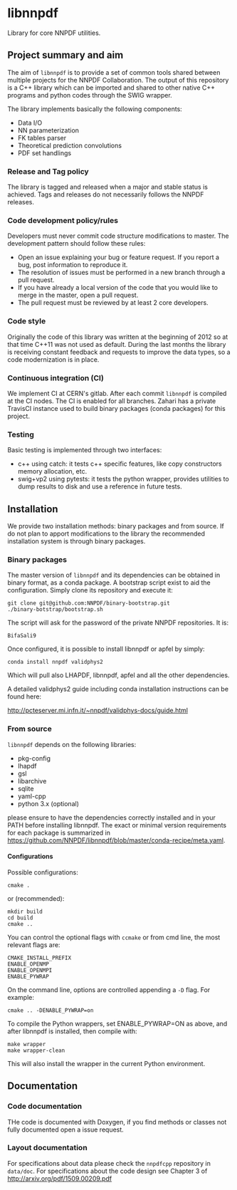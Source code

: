 # libnnpdf
Library for core NNPDF utilities.

## Project summary and aim

The aim of `libnnpdf` is to provide a set of common tools shared between multiple
projects for the NNPDF Collaboration. The output of this repository is a C++ library
which can be imported and shared to other native C++ programs and python codes through
the SWIG wrapper. 

The library implements basically the following components:
- Data I/O
- NN parameterization
- FK tables parser
- Theoretical prediction convolutions
- PDF set handlings

### Release and Tag policy

The library is tagged and released when a major and stable status is achieved. 
Tags and releases do not necessarily follows the NNPDF releases.

### Code development policy/rules

Developers must never commit code structure modifications to master. The development pattern should follow these rules:
- Open an issue explaining your bug or feature request. If you report a bug, post information to reproduce it.
- The resolution of issues must be performed in a new branch through a pull request.
- If you have already a local version of the code that you would like to merge in the master, open a pull request.
- The pull request must be reviewed by at least 2 core developers.

### Code style

Originally the code of this library was written at the beginning of 2012 so at that time C++11 was not used as default. 
During the last months the library is receiving constant feedback and requests to improve the data types, so a code modernization is in place.

### Continuous integration (CI)

We implement CI at CERN's gitlab. After each commit `libnnpdf` is compiled at the CI nodes. The CI is enabled for all branches.
Zahari has a private TravisCI instance used to build binary packages (conda packages) for this project.

### Testing

Basic testing is implemented through two interfaces:
- c++ using catch: it tests c++ specific features, like copy constructors memory allocation, etc.
- swig+vp2 using pytests: it tests the python wrapper, provides utilities to dump results to disk and use a reference in future tests.

## Installation

We provide two installation methods: binary packages and from source.
If do not plan to apport modifications to the library the recommended installation system is through binary packages.

### Binary packages

The master version of `libnnpdf` and its dependencies can be obtained in binary format, as a conda package. A bootstrap script exist to aid the configuration. Simply clone its repository and execute it:
```Shell
git clone git@github.com:NNPDF/binary-bootstrap.git
./binary-botstrap/bootstrap.sh
```
The script will ask for the password of the private NNPDF repositories. It is:
```
BifaSali9
```
Once configured, it is possible to install libnnpdf or apfel by simply:
```Shell
conda install nnpdf validphys2
```

Which will pull also LHAPDF, libnnpdf, apfel and all the other dependencies.

A detailed validphys2 guide including conda installation instructions can be found here:

http://pcteserver.mi.infn.it/~nnpdf/validphys-docs/guide.html

### From source

`libnnpdf` depends on the following libraries:

- pkg-config
- lhapdf
- gsl
- libarchive
- sqlite
- yaml-cpp
- python 3.x (optional)

please ensure to have the dependencies correctly installed and in your PATH before installing libnnpdf.
The exact or minimal version requirements for each package is summarized in https://github.com/NNPDF/libnnpdf/blob/master/conda-recipe/meta.yaml.

#### Configurations

Possible configurations:

```Shell
cmake .

```
or (recommended):

```Shell
mkdir build
cd build
cmake ..

```
You can control the optional flags with `ccmake` or from cmd line, the most relevant flags are:

```Shell
CMAKE_INSTALL_PREFIX
ENABLE_OPENMP
ENABLE_OPENMPI
ENABLE_PYWRAP
```

On the command line, options are controlled appending a `-D` flag. For
example:

```
cmake .. -DENABLE_PYWRAP=on
```

To compile the Python wrappers, set ENABLE_PYWRAP=ON as above, and
after libnnpdf is installed, then compile with:

```Shell
make wrapper
make wrapper-clean
```

This will also install the wrapper in the current Python environment.

## Documentation

### Code documentation

THe code is documented with Doxygen, if you find methods or classes not fully documented open a issue request.

### Layout documentation

For specifications about data please check the `nnpdfcpp` repository in `data/doc`.
For specifications about the code design see Chapter 3 of http://arxiv.org/pdf/1509.00209.pdf
